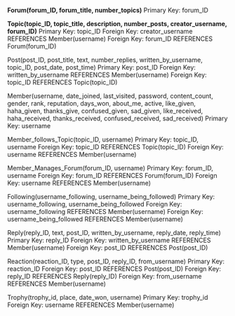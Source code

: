 **Forum(forum_ID, forum_title, number_topics)**  Primary Key: forum_ID


**Topic(topic_ID, topic_title, description, number_posts, creator_username, forum_ID)**
Primary Key: topic_ID
Foreign Key: creator_username REFERENCES Member(username)
Foreign Key: forum_ID REFERENCES Forum(forum_ID)


Post(post_ID, post_title, text, number_replies, written_by_username, topic_ID, post_date, post_time)
Primary Key: post_ID
Foreign Key: written_by_username REFERENCES Member(username)
Foreign Key: topic_ID REFERENCES Topic(topic_ID)


Member(username, date_joined, last_visited, password, content_count, gender, rank, reputation, days_won, about_me, active, like_given, haha_given, thanks_give, confused_given, sad_given, like_received, haha_received, thanks_received, confused_received, sad_received)
Primary Key: username


Member_follows_Topic(topic_ID, username)
Primary Key: topic_ID, username
Foreign Key: topic_ID REFERENCES Topic(topic_ID)
Foreign Key: username REFERENCES Member(username)


Member_Manages_Forum(forum_ID, username)
Primary Key: forum_ID, username
Foreign Key: forum_ID REFERENCES Forum(forum_ID)
Foreign Key: username REFERENCES Member(username)


Following(username_following, username_being_followed)
Primary Key: username_following, username_being_followed
Foreign Key: username_following REFERENCES Member(username)
Foreign Key: username_being_followed REFERENCES Member(username)


Reply(reply_ID, text, post_ID, written_by_username, reply_date, reply_time)
Primary Key: reply_ID
Foreign Key: written_by_username REFERENCES Member(username)
Foreign Key: post_ID REFERENCES Post(post_ID)


Reaction(reaction_ID, type, post_ID, reply_ID, from_username)
Primary Key: reaction_ID
Foreign Key: post_ID REFERENCES Post(post_ID)
Foreign Key: reply_ID REFERENCES Reply(reply_ID)
Foreign Key: from_username REFERENCES Member(username)


Trophy(trophy_id, place, date_won, username)
Primary Key: trophy_id
Foreign Key: username REFERENCES Member(username)
